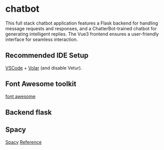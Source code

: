 # chatbot

This full stack chatbot application features a Flask backend for handling message requests and responses, and a ChatterBot-trained chatbot for generating intelligent replies. The Vue3 frontend ensures a user-friendly interface for seamless interaction.

## Recommended IDE Setup

[VSCode](https://code.visualstudio.com/) + [Volar](https://marketplace.visualstudio.com/items?itemName=Vue.volar) (and disable Vetur).

## Font Awesome toolkit
[font awesome](https://fontawesome.com/icons)

## Backend flask

## Spacy
[Spacy](https://spacy.io/usage/spacy-101#whats-spacy)
[Reference](https://spacy.io/usage/spacy-101#training)
